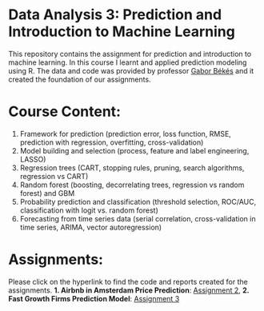 # Data Analysis 3: Prediction and Introduction to Machine Learning

This repository contains the assignment for prediction and introduction to machine learning. In this course I learnt and applied prediction modeling using R. The data and code was provided by professor [Gabor Békés](https://github.com/gabors-data-analysis/da_case_studies) and it created the foundation of our assignments.

# Course Content:

1. Framework for prediction (prediction error, loss function, RMSE, prediction with regression, overfitting, cross-validation)
2. Model building and selection (process, feature and label engineering, LASSO)
3. Regression trees (CART, stopping rules, pruning, search algorithms, regression vs
CART)
4. Random forest (boosting, decorrelating trees, regression vs random forest) and GBM
5. Probability prediction and classification (threshold selection, ROC/AUC, classification with logit vs. random forest)
6. Forecasting from time series data (serial correlation, cross-validation in time series, ARIMA, vector autoregression)

# Assignments:

Please click on the hyperlink to find the code and reports created for the assignments.
**1. Airbnb in Amsterdam Price Prediction**: [Assignment 2](https://github.com/nawalhasan/Prediction-and-Introduction-to-Machine-Learning/tree/main/Assignment2), 
**2. Fast Growth Firms Prediction Model**: [Assignment 3](https://github.com/nawalhasan/Prediction-and-Introduction-to-Machine-Learning/tree/main/Assignment3)


